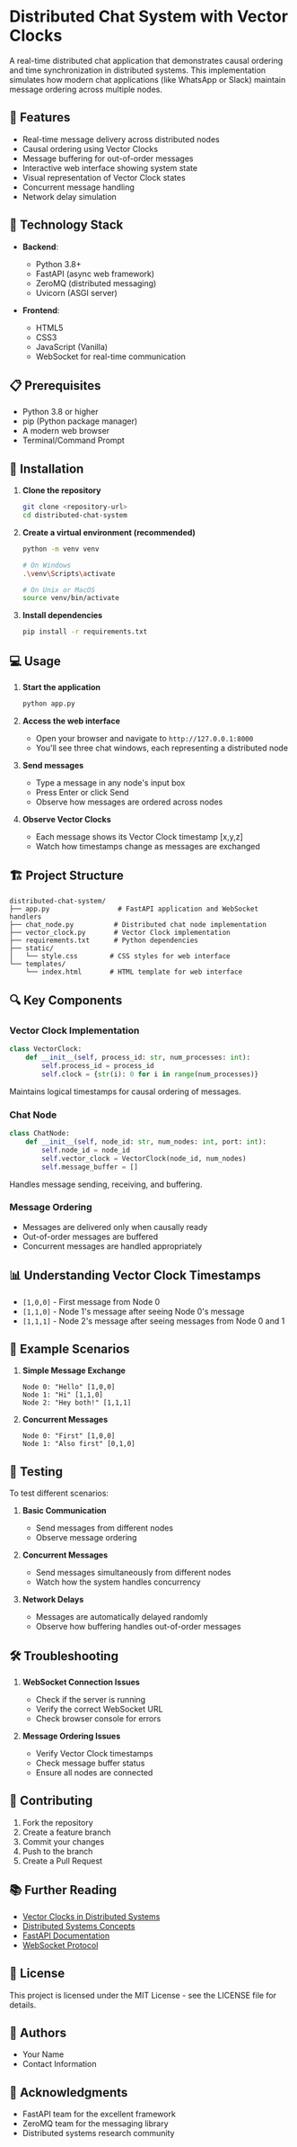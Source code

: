 # Distributed Chat System with Vector Clocks

A real-time distributed chat application that demonstrates causal ordering and time synchronization in distributed systems. This implementation simulates how modern chat applications (like WhatsApp or Slack) maintain message ordering across multiple nodes.

## 🌟 Features

- Real-time message delivery across distributed nodes
- Causal ordering using Vector Clocks
- Message buffering for out-of-order messages
- Interactive web interface showing system state
- Visual representation of Vector Clock states
- Concurrent message handling
- Network delay simulation

## 🔧 Technology Stack

- **Backend**:
  - Python 3.8+
  - FastAPI (async web framework)
  - ZeroMQ (distributed messaging)
  - Uvicorn (ASGI server)

- **Frontend**:
  - HTML5
  - CSS3
  - JavaScript (Vanilla)
  - WebSocket for real-time communication

## 📋 Prerequisites

- Python 3.8 or higher
- pip (Python package manager)
- A modern web browser
- Terminal/Command Prompt

## 🚀 Installation

1. **Clone the repository**
   ```bash
   git clone <repository-url>
   cd distributed-chat-system
   ```

2. **Create a virtual environment (recommended)**
   ```bash
   python -m venv venv
   
   # On Windows
   .\venv\Scripts\activate
   
   # On Unix or MacOS
   source venv/bin/activate
   ```

3. **Install dependencies**
   ```bash
   pip install -r requirements.txt
   ```

## 💻 Usage

1. **Start the application**
   ```bash
   python app.py
   ```

2. **Access the web interface**
   - Open your browser and navigate to `http://127.0.0.1:8000`
   - You'll see three chat windows, each representing a distributed node

3. **Send messages**
   - Type a message in any node's input box
   - Press Enter or click Send
   - Observe how messages are ordered across nodes

4. **Observe Vector Clocks**
   - Each message shows its Vector Clock timestamp [x,y,z]
   - Watch how timestamps change as messages are exchanged

## 🏗 Project Structure

```
distributed-chat-system/
├── app.py                 # FastAPI application and WebSocket handlers
├── chat_node.py          # Distributed chat node implementation
├── vector_clock.py       # Vector Clock implementation
├── requirements.txt      # Python dependencies
├── static/
│   └── style.css        # CSS styles for web interface
└── templates/
    └── index.html       # HTML template for web interface
```

## 🔍 Key Components

### Vector Clock Implementation
```python
class VectorClock:
    def __init__(self, process_id: str, num_processes: int):
        self.process_id = process_id
        self.clock = {str(i): 0 for i in range(num_processes)}
```
Maintains logical timestamps for causal ordering of messages.

### Chat Node
```python
class ChatNode:
    def __init__(self, node_id: str, num_nodes: int, port: int):
        self.node_id = node_id
        self.vector_clock = VectorClock(node_id, num_nodes)
        self.message_buffer = []
```
Handles message sending, receiving, and buffering.

### Message Ordering
- Messages are delivered only when causally ready
- Out-of-order messages are buffered
- Concurrent messages are handled appropriately

## 📊 Understanding Vector Clock Timestamps

- `[1,0,0]` - First message from Node 0
- `[1,1,0]` - Node 1's message after seeing Node 0's message
- `[1,1,1]` - Node 2's message after seeing messages from Node 0 and 1

## 🎯 Example Scenarios

1. **Simple Message Exchange**
   ```
   Node 0: "Hello" [1,0,0]
   Node 1: "Hi" [1,1,0]
   Node 2: "Hey both!" [1,1,1]
   ```

2. **Concurrent Messages**
   ```
   Node 0: "First" [1,0,0]
   Node 1: "Also first" [0,1,0]
   ```

## 🔬 Testing

To test different scenarios:

1. **Basic Communication**
   - Send messages from different nodes
   - Observe message ordering

2. **Concurrent Messages**
   - Send messages simultaneously from different nodes
   - Watch how the system handles concurrency

3. **Network Delays**
   - Messages are automatically delayed randomly
   - Observe how buffering handles out-of-order messages

## 🛠 Troubleshooting

1. **WebSocket Connection Issues**
   - Check if the server is running
   - Verify the correct WebSocket URL
   - Check browser console for errors

2. **Message Ordering Issues**
   - Verify Vector Clock timestamps
   - Check message buffer status
   - Ensure all nodes are connected

## 🤝 Contributing

1. Fork the repository
2. Create a feature branch
3. Commit your changes
4. Push to the branch
5. Create a Pull Request

## 📚 Further Reading

- [Vector Clocks in Distributed Systems](https://en.wikipedia.org/wiki/Vector_clock)
- [Distributed Systems Concepts](https://www.distributed-systems.net/index.php/books/ds3/)
- [FastAPI Documentation](https://fastapi.tiangolo.com/)
- [WebSocket Protocol](https://developer.mozilla.org/en-US/docs/Web/API/WebSocket)

## 📝 License

This project is licensed under the MIT License - see the LICENSE file for details.

## 👥 Authors

- Your Name
- Contact Information

## 🙏 Acknowledgments

- FastAPI team for the excellent framework
- ZeroMQ team for the messaging library
- Distributed systems research community 